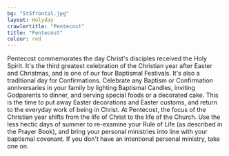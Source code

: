 ```yaml
---
bg: "StSfrontal.jpg"
layout: Holyday
crawlertitle: "Pentecost"
title: "Pentecost"
colour: red
---
```


Pentecost
				commemorates the day Christ's disciples received the Holy Spirit.
				It's the third greatest celebration of the Christian year after
				Easter and Christmas, and is one of our four Baptismal Festivals.
				It's also a traditional day for Confirmations. Celebrate any
				Baptism or Confirmation anniversaries in your family by lighting
				Baptismal Candles, inviting Godparents to dinner, and serving
				special foods or a decorated cake. This is the time to put away
				Easter decorations and Easter customs, and return to the everyday
				work of being in Christ. At Pentecost, the focus of the Christian
				year shifts from the life of Christ to the life of the Church.
				Use the less hectic days of summer to re-examine your Rule of
				Life (as described in the Prayer Book), and bring your personal
				ministries into line with your baptismal covenant. If you don't
				have an intentional personal ministry, take one on. 